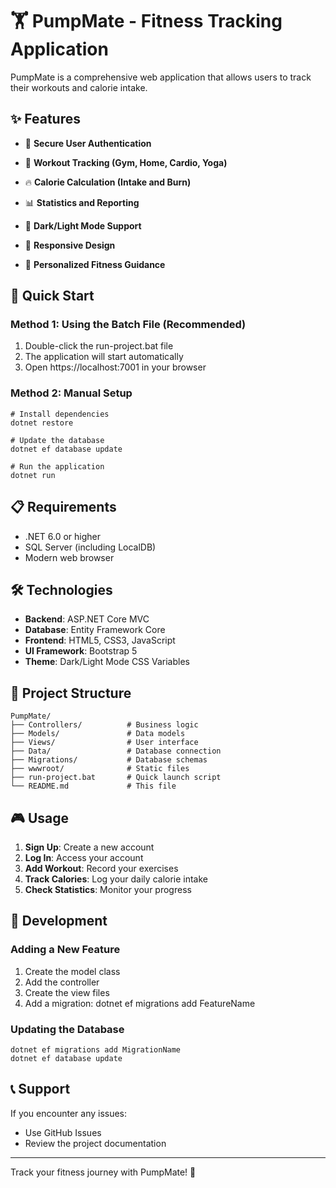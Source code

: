 # 🏋️ PumpMate - Fitness Tracking Application

PumpMate is a comprehensive web application that allows users to track their workouts and calorie intake.
## ✨ Features

- 🔐 **Secure User Authentication**

- 💪 **Workout Tracking (Gym, Home, Cardio, Yoga)**

- 🔥 **Calorie Calculation (Intake and Burn)**

- 📊 **Statistics and Reporting**

- 🌙 **Dark/Light Mode Support**

- 📱 **Responsive Design**

- 🎯 **Personalized Fitness Guidance**

## 🚀 Quick Start
### Method 1: Using the Batch File (Recommended)

1. Double-click the run-project.bat file
2. The application will start automatically
3. Open https://localhost:7001 in your browser

### Method 2: Manual Setup

    # Install dependencies
    dotnet restore

    # Update the database
    dotnet ef database update

    # Run the application
    dotnet run

## 📋 Requirements

- .NET 6.0 or higher
- SQL Server (including LocalDB)
- Modern web browser

## 🛠️ Technologies

- **Backend**: ASP.NET Core MVC
- **Database**: Entity Framework Core
- **Frontend**: HTML5, CSS3, JavaScript
- **UI Framework**: Bootstrap 5
- **Theme**: Dark/Light Mode CSS Variables

## 📁 Project Structure

    PumpMate/
    ├── Controllers/          # Business logic
    ├── Models/               # Data models
    ├── Views/                # User interface
    ├── Data/                 # Database connection
    ├── Migrations/           # Database schemas
    ├── wwwroot/              # Static files
    ├── run-project.bat       # Quick launch script
    └── README.md             # This file

## 🎮 Usage

1. **Sign Up**: Create a new account
2. **Log In**: Access your account
3. **Add Workout**: Record your exercises
4. **Track Calories**: Log your daily calorie intake
5. **Check Statistics**: Monitor your progress

## 🔧 Development
### Adding a New Feature

1. Create the model class
2. Add the controller
3. Create the view files
4. Add a migration: dotnet ef migrations add FeatureName

### Updating the Database

    dotnet ef migrations add MigrationName
    dotnet ef database update

## 📞 Support

If you encounter any issues:

- Use GitHub Issues
- Review the project documentation
---
Track your fitness journey with PumpMate! 💪
